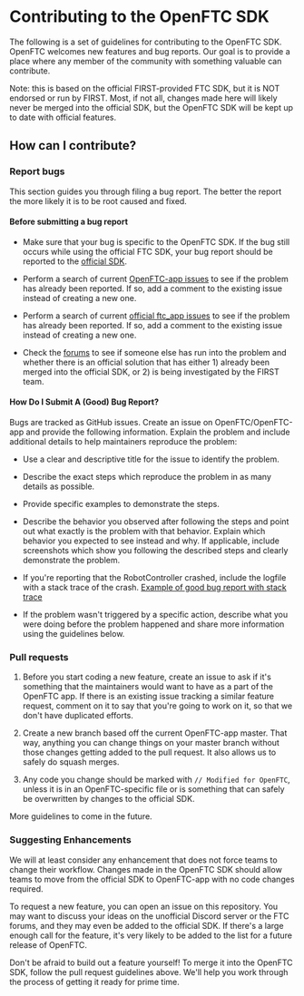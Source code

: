 # Contributing to the OpenFTC SDK

The following is a set of guidelines for contributing to the OpenFTC SDK. OpenFTC welcomes new features and bug reports. Our goal is to provide a place where any member of the community with something valuable can contribute.

Note: this is based on the official FIRST-provided FTC SDK, but it is NOT endorsed or run by FIRST. Most, if not all, changes made here will likely never be merged into the official SDK, but the OpenFTC SDK will be kept up to date with official features. 

## How can I contribute?

### Report bugs

This section guides you through filing a bug report.  The better the report the more likely it is to be root caused and fixed.

#### Before submitting a bug report

- Make sure that your bug is specific to the OpenFTC SDK. If the bug still occurs while using the official FTC SDK, your bug report should be reported to the [official SDK](https://github.com/ftctechnh/ftc_app).

- Perform a search of current [OpenFTC-app issues](https://github.com/OpenFTC/OpenFTC-app/issues) to see if the problem has already been reported.  If so, add a comment to the existing issue instead of creating a new one.

- Perform a search of current [official ftc_app issues](https://github.com/ftctechnh/ftc_app/issues) to see if the problem has already been reported.  If so, add a comment to the existing issue instead of creating a new one.

- Check the [forums](http://ftcforum.usfirst.org/forum.php) to see if someone else has run into the problem and whether there is an official solution that has either 1) already been merged into the official SDK, or 2) is being investigated by the FIRST team.


#### How Do I Submit A (Good) Bug Report?

Bugs are tracked as GitHub issues. Create an issue on OpenFTC/OpenFTC-app and provide the following information.
Explain the problem and include additional details to help maintainers reproduce the problem:

- Use a clear and descriptive title for the issue to identify the problem.

- Describe the exact steps which reproduce the problem in as many details as possible.

- Provide specific examples to demonstrate the steps.

- Describe the behavior you observed after following the steps and point out what exactly is the problem with that behavior. Explain which behavior you expected to see instead and why. If applicable, include screenshots which show you following the described steps and clearly demonstrate the problem.

- If you're reporting that the RobotController crashed, include the logfile with a stack trace of the crash.  [Example of good bug report with stack trace](https://github.com/ftctechnh/ftc_app/issues/224)

- If the problem wasn't triggered by a specific action, describe what you were doing before the problem happened and share more information using the guidelines below.


### Pull requests

1. Before you start coding a new feature, create an issue to ask if it's something that the maintainers would want to have as a part of the OpenFTC app. If there is an existing issue tracking a similar feature request, comment on it to say that you're going to work on it, so that we don't have duplicated efforts.

2. Create a new branch based off the current OpenFTC-app master. That way, anything you can change things on your master branch without those changes getting added to the pull request. It also allows us to safely do squash merges.

3. Any code you change should be marked with `// Modified for OpenFTC`, unless it is in an OpenFTC-specific file or is something that can safely be overwritten by changes to the official SDK. 

More guidelines to come in the future.

### Suggesting Enhancements

We will at least consider any enhancement that does not force teams to change their workflow. Changes made in the OpenFTC SDK should allow teams to move from the official SDK to OpenFTC-app with no code changes required.

To request a new feature, you can open an issue on this repository. You may want to discuss your ideas on the unofficial Discord server or the FTC forums, and they may even be added to the official SDK. If there's a large enough call for the feature, it's very likely to be added to the list for a future release of OpenFTC.

Don't be afraid to build out a feature yourself! To merge it into the OpenFTC SDK, follow the pull request guidelines above. We'll help you work through the process of getting it ready for prime time.
